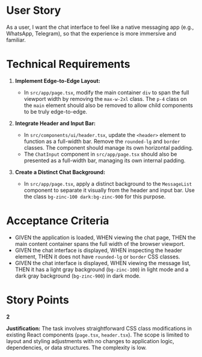 # User Story
As a user, I want the chat interface to feel like a native messaging app (e.g., WhatsApp, Telegram), so that the experience is more immersive and familiar.

# Technical Requirements
1.  **Implement Edge-to-Edge Layout:**
    -   In `src/app/page.tsx`, modify the main container `div` to span the full viewport width by removing the `max-w-2xl` class. The `p-4` class on the `main` element should also be removed to allow child components to be truly edge-to-edge.

2.  **Integrate Header and Input Bar:**
    -   In `src/components/ui/header.tsx`, update the `<header>` element to function as a full-width bar. Remove the `rounded-lg` and `border` classes. The component should manage its own horizontal padding.
    -   The `ChatInput` component in `src/app/page.tsx` should also be presented as a full-width bar, managing its own internal padding.

3.  **Create a Distinct Chat Background:**
    -   In `src/app/page.tsx`, apply a distinct background to the `MessageList` component to separate it visually from the header and input bar. Use the class `bg-zinc-100 dark:bg-zinc-900` for this purpose.

# Acceptance Criteria
-   GIVEN the application is loaded, WHEN viewing the chat page, THEN the main content container spans the full width of the browser viewport.
-   GIVEN the chat interface is displayed, WHEN inspecting the header element, THEN it does not have `rounded-lg` or `border` CSS classes.
-   GIVEN the chat interface is displayed, WHEN viewing the message list, THEN it has a light gray background (`bg-zinc-100`) in light mode and a dark gray background (`bg-zinc-900`) in dark mode.

# Story Points
**2**

**Justification:** The task involves straightforward CSS class modifications in existing React components (`page.tsx`, `header.tsx`). The scope is limited to layout and styling adjustments with no changes to application logic, dependencies, or data structures. The complexity is low.
